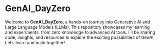 # GenAI_DayZero
Welcome to **GenAI_DayZero**, a hands-on journey into Generative AI and Large Language Models (LLMs). This repository showcases my learning and experiments, from zero knowledge to advanced AI tools. I’ll be sharing code, insights, and resources to explore the exciting possibilities of GenAI. Let’s learn and build together!
